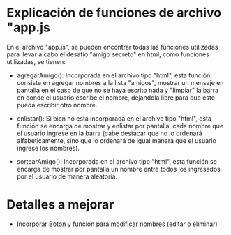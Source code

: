 <h1>Explicación de funciones de archivo "app.js</h1>

En el archivo "app.js", se pueden encontrar todas las funciones utilizadas para llevar a cabo el desafío "amigo secreto" en html, como funciones utilizadas, se tienen:

- agregarAmigo(): Incorporada en el archivo tipo "html", esta función consiste en agregar nombres a la lista "amigos", mostrar un mensaje en pantalla en el caso de que no se haya escrito nada y "limpiar" la barra en donde el usuario escribe el nombre, dejandola libre para que este pueda escribir otro nombre.

-  enlistar(): Si bien no está incorporada en el archivo tipo "html", esta función se encarga de mostrar y enlistar por pantalla, cada nombre que el usuario ingrese en la barra (cabe destacar que no lo ordenará alfabeticamente, sino que lo ordenará de igual manera que el usuario ingrese los nombres).

-  sortearAmigo(): Incorporada en el archivo tipo "html", esta función se encarga de mostrar por pantalla un nombre entre todos los ingresados por el usuario de manera aleatoria.


<h1>Detalles a mejorar</h1>

- Incorporar Botón y función para modificar nombres (editar o eliminar)

